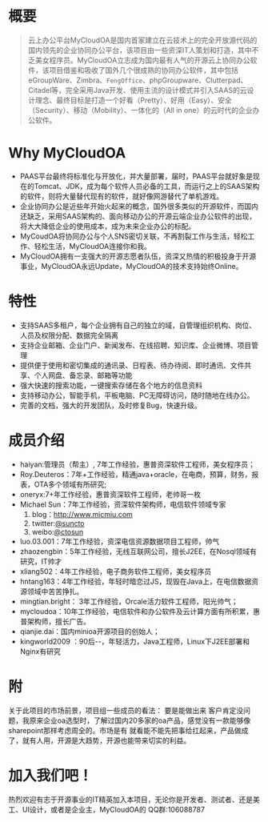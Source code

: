 # 概要 #
> 云上办公平台MyCloudOA是国内首家建立在云技术上的完全开放源代码的国内领先的企业协同办公平台，该项目由一些资深IT人策划和打造，其中不乏美女程序员。MyCloudOA立志成为国内最有人气的开源云上协同办公软件，该项目借鉴和吸收了国外几个很成熟的协同办公软件，其中包括eGroupWare、Zimbra、`FengOffice`、phpGroupware、Clutterpad、Citadel等，完全采用Java开发、使用主流的设计模式并引入SAAS的云设计理念、最终目标是打造一个好看（Pretty）、好用（Easy）、安全（Security）、移动（Mobility）、一体化的（All in one）的云时代的企业办公软件。
# Why MyCloudOA #
  * PAAS平台最终将标准化与开放化，并大量部署，届时，PAAS平台就好象是现在的Tomcat、JDK，成为每个软件人员必备的工具，而运行之上的SAAS架构的软件，则将大量替代现有的软件，就好像网游替代了单机游戏。
  * 企业协同办公是近些年开始火起来的概念，国外很多类似的开源软件，而国内还缺乏，采用SAAS架构的、面向移动办公的开源云端企业办公软件的出现，将大大降低企业的使用成本，成为未来企业办公的标配。
  * MyCoudOA将协同办公与个人SNS密切关联，不再割裂工作与生活，轻松工作、轻松生活，MyCloudOA连接你和我。
  * MyCloudOA拥有一支强大的开源志愿者队伍，资深又热情的积极投身于开源事业，MyCloudOA永远Update，MyCloudOA的技术支持始终Online。
# 特性 #
  * 支持SAAS多租户，每个企业拥有自己的独立的域，自管理组织机构、岗位、人员及权限分配、数据完全隔离
  * 支持企业邮箱、企业门户、新闻发布、在线招聘、知识库、企业微博、项目管理
  * 提供便于使用和密切集成的通讯录、日程表、待办待阅、即时通讯、文件共享、个人网盘、备忘录、邮箱等功能
  * 强大快速的搜索功能，一键搜索存储在各个地方的信息资料
  * 支持移动办公，智能手机，平板电脑、PC无障碍访问，随时随地在线办公。
  * 完善的文档，强大的开发团队，及时修复Bug，快速升级。


# 成员介绍 #

  * haiyan:管理员（帮主）, 7年工作经验，惠普资深软件工程师，美女程序员；
  * Roy.Deuteros：7年+工作经验，精通java+oracle，在电商，预算，财务，报表，OTA多个领域有所研究;
  * oneryx:7+年工作经验，惠普资深软件工程师，老帅哥一枚
  * Michael Sun：7年工作经验，资深软件架构师，电信软件领域专家
    1. blog：http://www.micmiu.com
    1. twitter:[@suncto](https://twitter.com/suncto)
    1. weibo:[@ctosun](http://weibo.com/ctosun)
  * luo.03.001：7年工作经验，资深电信资源数据项目工程师，帅气
  * zhaozengbin：5年工作经验，无线互联网公司，擅长J2EE，在Nosql领域有研究，IT帅才
  * xliang502：4年工作经验，电子商务软件工程师，美女程序员
  * hntang163：4年工作经验，年轻时暗恋过JS，现毁在Java上，在电信数据资源领域中苦苦挣扎。
  * mingtian.bright： 3年工作经验，Orcale活力软件工程师，阳光帅气；
  * mycloudoa：10年工作经验，电信软件和办公软件及云计算方面有所积累，惠普架构师，擅长广告。
  * qianjie.dai：国内minioa开源项目的创始人；
  * kingworld2009 ：90后--，年轻活力，Java工程师，Linux下J2EE部署和Nginx有研究

# 附 #

关于此项目的市场前景，项目组一些成员的看法：
要是能做出来 客户肯定没问题，我原来企业oa选型时，了解过国内20多家的oa产品，感觉没有一款能够像sharepoint那样考虑周全的。市场是有 就看能不能先把事给扛起来，产品做成了，就有人用，开源是大趋势，开源也能带来切实的利益。

# 加入我们吧！ #

热烈欢迎有志于开源事业的IT精英加入本项目，无论你是开发者、测试者、还是美工、UI设计，或者是企业主，MyCloudOA的 QQ群:106088787